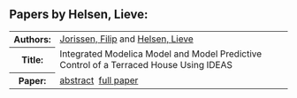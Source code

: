 <h2>Papers by Helsen, Lieve:</h2>
<!-- Begin papers -->
<table>
<tr><th>Authors:</th><td>
<a href="../authors/author_119.html">Jorissen, Filip</a> and 
<a href="../authors/author_098.html">Helsen, Lieve</a>
</td></tr>
<tr><th>Title:  </th><td>Integrated Modelica Model and Model Predictive Control of a Terraced House Using IDEAS</td></tr>
<tr><th>Paper:  </th><td><a href="../abstracts/Modelica2019abstract2A2.pdf">abstract</a>&nbsp;&nbsp;<a href="../papers/Modelica2019paper2A2.pdf">full paper</a></td></tr>
</table>
<br>
<!-- End papers -->